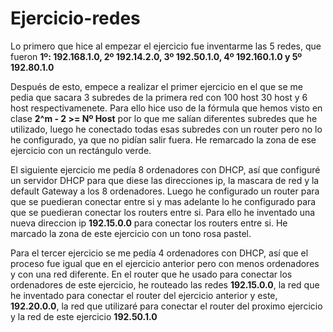 # Ejercicio-redes
Lo primero que hice al empezar el ejercicio fue inventarme las 5 redes, que fueron  **1º: 192.168.1.0, 2º 192.14.2.0, 3º 192.50.1.0, 4º 192.160.1.0 y 5º 192.80.1.0**

Después de esto, empece a realizar el primer ejercicio en el que se me pedia que sacara 3 subredes de la primera red con 100 host 30 host y 6 host respectivamenete.
Para ello hice uso de la fórmula que hemos visto en clase **2^m - 2 >= Nº Host** por lo que me salían diferentes subredes que he utilizado, luego he conectado todas esas subredes con un router pero no lo he configurado, ya que no pidían salir fuera. He remarcado la zona de ese ejercicio con un rectángulo verde.

El siguiente ejercicio me pedía 8 ordenadores con DHCP, así que configuré un servidor DHCP para que diese las direcciones ip, la mascara de red y la default Gateway a los 8 ordenadores. Luego he configurado un router para que se puedieran conectar entre si y mas adelante lo he configurado para que se puedieran conectar los routers entre si.
Para ello he inventado una nueva direccion ip **192.15.0.0** para conectar los routers entre si. He marcado la zona de este ejercicio con un tono rosa pastel.

Para el tercer ejercicio se me pedía 4 ordenadores con DHCP, así que el proceso fue igual que en el ejercicio anterior pero con menos ordenadores y con una red diferente.
En el router que he usado para conectar los ordenadores de este ejercicio, he routeado las redes **192.15.0.0**, la red que he inventado para conectar el router del ejercicio anterior y este, **192.20.0.0**, la red que utilizaré para conectar el router del proximo ejercicio  y la red de este ejercicio **192.50.1.0**

